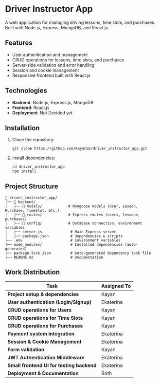 # Driver Instructor App

A web application for managing driving lessons, time slots, and purchases. Built with Node.js, Express, MongoDB, and React.js.

## Features
- User authentication and management
- CRUD operations for lessons, time slots, and purchases
- Server-side validation and error handling
- Session and cookie management
- Responsive frontend built with React.js

## Technologies
- **Backend**: Node.js, Express.js, MongoDB
- **Frontend**: React.js
- **Deployment**: Not Decided yet

## Installation
1. Clone the repository:
   ```bash
   git clone https://github.com/KayanGS/driver_instructor_app.git
   ```
2. Install dependencies:
   ```bash
   cd driver_instructor_app
   npm install
   ```

## Project Structure
```
📂 driver_instructor_app/
│── 📂 backend/
│   ├── 📂 models/            # Mongoose models (User, Lesson, Purchase, TimeSlot, etc.)
│   ├── 📂 routes/            # Express routes (users, lessons, purchases)
│   ├── 📂 config/            # Database connection, environment variables
│   ├── server.js             # Main Express server
│   ├── package.json          # Dependencies & scripts  
├── .env                      # Environment variables
├── node_modules/             # Installed dependencies (auto-generated)
├── package-lock.json         # Auto-generated dependency lock file  
├── README.md                 # Documentation
```

## Work Distribution
| Task                                      | Assigned To  |
|-------------------------------------------|-------------|
| **Project setup & dependencies**          | Kayan       |
| **User authentication (Login/Signup)**    | Ekaterina   |
| **CRUD operations for Users**             | Kayan       |
| **CRUD operations for Time Slots**        | Kayan       |
| **CRUD operations for Purchases**         | Kayan       |
| **Payment system integration**            | Ekaterina   |
| **Session & Cookie Management**           | Ekaterina   |
| **Form validation**                        | Kayan       |
| **JWT Authentication Middleware**         | Ekaterina   |
| **Small frontend UI for testing backend** | Ekaterina   |
| **Deployment & Documentation**            | Both        |

